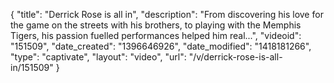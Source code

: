 {
    "title": "Derrick Rose is all in",
    "description": "From discovering his love for the game on the streets with his brothers, to playing with the Memphis Tigers, his passion fuelled performances helped him real...",
    "videoid": "151509",
    "date_created": "1396646926",
    "date_modified": "1418181266",
    "type": "captivate",
    "layout": "video",
    "url": "\/v\/derrick-rose-is-all-in\/151509"
}